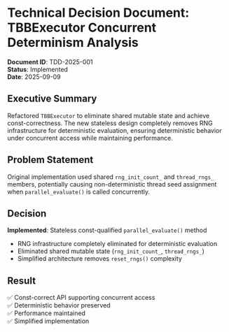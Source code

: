 # Technical Decision Document: TBBExecutor Concurrent Determinism Analysis

**Document ID**: TDD-2025-001  
**Status**: Implemented  
**Date**: 2025-09-09  

## Executive Summary

Refactored `TBBExecutor` to eliminate shared mutable state and achieve const-correctness. The new stateless design completely removes RNG infrastructure for deterministic evaluation, ensuring deterministic behavior under concurrent access while maintaining performance.

## Problem Statement

Original implementation used shared `rng_init_count_` and `thread_rngs_` members, potentially causing non-deterministic thread seed assignment when `parallel_evaluate()` is called concurrently.

## Decision

**Implemented**: Stateless const-qualified `parallel_evaluate()` method
- RNG infrastructure completely eliminated for deterministic evaluation
- Eliminated shared mutable state (`rng_init_count_`, `thread_rngs_`)  
- Simplified architecture removes `reset_rngs()` complexity

## Result

✅ Const-correct API supporting concurrent access  
✅ Deterministic behavior preserved  
✅ Performance maintained  
✅ Simplified implementation
